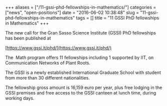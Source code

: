 +++
aliases = ["/11-gssi-phd-fellowships-in-mathematics/"]
categories = ["news", "open-positions"]
date = "2016-06-02 10:38:48"
slug = "11-gssi-phd-fellowships-in-mathematics"
tags = []
title = "11 GSSI PhD fellowships in Mathematics"
+++



The new call for the Gran Sasso Science Institute (GSSI) PhD fellowships
has been published at

[https://www.gssi.it/phd/](https://www.gssi.it/phd/)

The  Math program offers 11 fellowships including 1 supported by IIT, on
Communication Networks of Plant Roots.

The GSSI is a newly established International Graduate School with
student from more than 30 different nationalities.

The fellowship gross amount is 16,159 euro per year, plus free lodging
in the GSSI premises and free access to the GSSI canteen at lunch time,
during working days.


